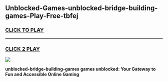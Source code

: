 
## Unblocked-Games-unblocked-bridge-building-games-Play-Free-tbfej
<h3>
<a href="https://premium76.site?title=unblocked-bridge-building-games&ref=17A">CLICK TO PLAY</a></h3>
<hr>

<h3>
<a href="https://premium76.site?title=unblocked-bridge-building-games&ref=17A">CLICK 2 PLAY</a>
  
</h3>

<a href="https://premium76.site?title=unblocked-bridge-building-games&ref=17A"><img src="https://clearcache.store/games.png"></a>


**unblocked-bridge-building-games games unblocked: Your Gateway to Fun and Accessible Online Gaming**
